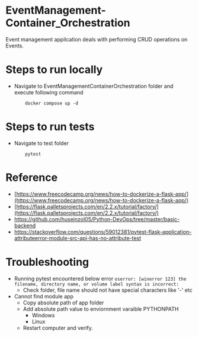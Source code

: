 # EventManagement-Container_Orchestration

Event management appilcation deals with performing CRUD operations on Events.

# Steps to run locally
- Navigate to EventManagementContainerOrchestration folder and execute following command
	```
		docker compose up -d
	```

# Steps to run tests
- Navigate to test folder
	```
		pytest
	```

# Reference 
- [https://www.freecodecamp.org/news/how-to-dockerize-a-flask-app/](https://www.freecodecamp.org/news/how-to-dockerize-a-flask-app/)
- [https://flask.palletsprojects.com/en/2.2.x/tutorial/factory/](https://flask.palletsprojects.com/en/2.2.x/tutorial/factory/)
- https://github.com/huseinzol05/Python-DevOps/tree/master/basic-backend
- https://stackoverflow.com/questions/59012381/pytest-flask-application-attributeerror-module-src-api-has-no-attribute-test

# Troubleshooting 
- Running pytest encountered below error
			```oserror: [winerror 123] the filename, directory name, or volume label syntax is incorrect:
			```
	- Check folder, file name should not have special characters like '-' etc
- Cannot find module app
    - Copy absolute path of app folder
    - Add absolute path value to  enviornment varaible PYTHONPATH
	   - Windows
	   - Linux
	- Restart computer and verify.
	